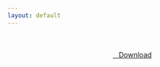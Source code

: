```yaml
---
layout: default
---
```


<br />

<br />

<center>
<a href="https://drive.google.com/uc?authuser=0&id=1QTQP0k3R9P1MlTUh1q7Sj8ySwaY0Kx0N&export=download" class="hbt"><i class="fa fa-chevron-down" aria-hidden="true"></i>&nbsp; &nbsp;Download</a>
</center><br />

<br />
